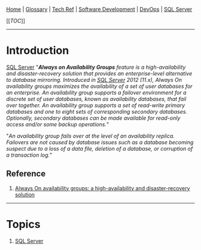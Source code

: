 [Home](/Slalom-LLC/Slalom-Consulting) | [Glossary](/Glossary) | [Tech Ref](/Tech-Ref) | [Software Development](/Tech-Ref/Software-Development) | [DevOps](/Tech-Ref/Software-Development/DevOps-\(Development-and-IT-Operations\)) | [SQL Server](/Tech-Ref/Microsoft/SQL-Server)

[[_TOC_]]

---
# Introduction
[SQL Server](/Tech-Ref/Microsoft/SQL-Server) "_***Always on Availability Groups*** feature is a high-availability and disaster-recovery solution that provides an enterprise-level alternative to database mirroring. Introduced in [SQL Server](/Tech-Ref/Microsoft/SQL-Server) 2012 (11.x), Always On availability groups maximizes the availability of a set of user databases for an enterprise. An availability group supports a failover environment for a discrete set of user databases, known as availability databases, that fail over together. An availability group supports a set of read-write primary databases and one to eight sets of corresponding secondary databases. Optionally, secondary databases can be made available for read-only access and/or some backup operations._"

"_An availability group fails over at the level of an availability replica. Failovers are not caused by database issues such as a database becoming suspect due to a loss of a data file, deletion of a database, or corruption of a transaction log._"

## Reference
1. [Always On availability groups: a high-availability and disaster-recovery solution](https://docs.microsoft.com/en-us/sql/database-engine/availability-groups/windows/always-on-availability-groups-sql-server?view=sql-server-ver15)

---
# Topics
1. [SQL Server](/Tech-Ref/Microsoft/SQL-Server)
